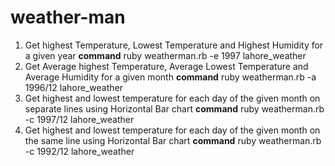# weather-man
1. Get highest Temperature, Lowest Temperature and Highest Humidity for a given year
**command** ruby weatherman.rb -e 1997 lahore_weather
2. Get Average highest Temperature, Average Lowest Temperature and Average Humidity for a given month
**command** ruby weatherman.rb -a 1996/12 lahore_weather
3. Get highest and lowest temperature for each day of the given month on separate lines using Horizontal Bar chart
**command** ruby weatherman.rb -c 1997/12 lahore_weather
4. Get highest and lowest temperature for each day of the given month on the same line using Horizontal Bar chart
**command** ruby weatherman.rb -c 1992/12 lahore_weather
